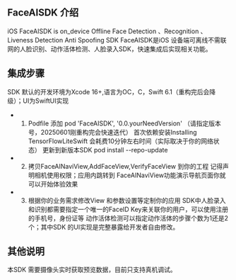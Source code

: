 ## FaceAISDK 介绍
iOS FaceAISDK is on_device Offline Face Detection 、Recognition 、Liveness Detection Anti Spoofing SDK
FaceAISDK是iOS 设备端可离线不需联网的人脸识别、动作活体检测、人脸录入SDK，快速集成后实现相关功能。


## 集成步骤
SDK 默认的开发环境为Xcode 16+,语言为OC，C，Swift 6.1（重构完后会降级）；UI为SwiftUI实现

- 1. Podfile 添加   pod 'FaceAISDK', '0.0.yourNeedVersion' （请指定版本号，20250601刚重构完会快速迭代）
  首次依赖安装Installing TensorFlowLiteSwift 会耗费10分钟左右时间（实际取决于你的网络状态）
  更新到新版本SDK pod install --repo-update
  
- 2. 拷贝FaceAINaviView,AddFaceView,VerifyFaceView 到你的工程
  记得声明相机使用权限；应用内跳转到 FaceAINaviView功能演示导航页面你就可以开始体验效果
  
- 3. 根据你的业务需求修改View 和参数设置等定制你的应用
  SDK中人脸录入和识别都需要指定一个唯一的FaceID Key来关联你的用户，可以使用注册的手机号，身份证等
  动作活体检测可以指定动作活体的步骤个数为1还是2个；其中SDK 的UI实现是完整暴露给开发者自由修改。  

## 其他说明 
  本SDK 需要摄像头实时获取预览数据，目前只支持真机调试。
  
     
  
  


